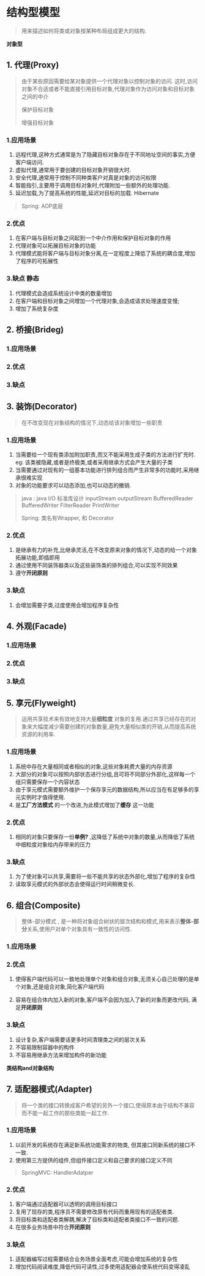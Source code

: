 # 结构型模型

> 用来描述如何将类或对象按某种布局组成更大的结构.



**对象型**

## 1. 代理(Proxy)

> 由于某些原因需要给某对象提供一个代理对象以控制对象的访问. 这时,访问对象不合适或者不能直接引用目标对象,代理对象作为访问对象和目标对象之间的中介
>
> 保护目标对象 
>
> 增强目标对象

### 1.应用场景

1. 远程代理,这种方式通常是为了隐藏目标对象存在于不同地址空间的事实,方便客户端访问.
2. 虚拟代理,通常用于要创建的目标对象开销很大时.
3. 安全代理,通常用于控制不同种类客户对真是对象的访问权限
4. 智能指引,主要用于调用目标对象时,代理附加一些额外的处理功能.
5. 延迟加载,为了提高系统的性能,延迟对目标的加载. Hibernate

> Spring: AOP底层

### 2.优点

1. 在客户端与目标对象之间起到一个中介作用和保护目标对象的作用
2. 代理对象可以拓展目标对象的功能
3. 代理模式能将客户端与目标对象分离,在一定程度上降低了系统的耦合度,增加了程序的可拓展性

### 3.缺点 静态

1. 代理模式会造成系统设计中类的数量增加
2. 在客户端和目标对象之间增加一个代理对象,会造成请求处理速度变慢;
3. 增加了系统复杂度







## 2. 桥接(Brideg)

### 1.应用场景



### 2.优点



### 3.缺点



## 3. 装饰(Decorator)

> 在不改变现在对象结构的情况下,动态给该对象增加一些职责 

### 1.应用场景

1. 当需要给一个现有类添加附加职责,而又不能采用生成子类的方法进行扩充时. eg: 该类被隐藏,或者是终极类,或者采用继承方式会产生大量的子类
2. 当需要通过对现有的一组基本功能进行排列组合而产生非常多的功能时,采用继承很难实现
3. 对象的功能要求可以动态添加,也可以动态的撤销.



> java : java I/O 标准库设计 inputStream outputStream BufferedReader BufferedWriter FilterReader PrintWriter
>
> Spring: 类名有Wrapper, 和 Decorator

### 2.优点

1. 是继承有力的补充,比继承灵活,在不改变原来对象的情况下,动态的给一个对象拓展功能,即插即用
2. 通过使用不同装饰器类以及这些装饰类的排列组合,可以实现不同效果
3. 遵守**开闭原则** 

### 3.缺点

1. 会增加需要子类,过度使用会增加程序复杂性



## 4. 外观(Facade)

### 1.应用场景



### 2.优点



### 3.缺点



## 5. 享元(Flyweight)

> 运用共享技术来有效地支持大量**细粒度** 对象的复用.通过共享已经存在的对象来大幅度减少需要创建的对象数量,避免大量相似类的开销,从而提高系统资源的利用率.

### 1.应用场景

1. 系统中存在大量相同或者相似的对象,这些对象耗费大量的内存资源
2. 大部分的对象可以按照内部状态进行分组,且可将不同部分外部化,这样每一个组只需要保存一个内容状态
3. 由于享元模式需要额外维护一个保存享元的数据结构,所以应当在有足够多的享元实例时才值得使用.
4. 是**工厂方法模式** 的一个改进,为此模式增加了**缓存** 这一功能

### 2.优点

1. 相同的对象只要保存一份**单例?** ,这降低了系统中对象的数量,从而降低了系统中细粒度对象给内存带来的压力 

### 3.缺点

1. 为了使对象可以共享,需要将一些不能共享的状态外部化,增加了程序的复杂性
2. 读取享元模式的外部状态会使得运行时间稍微变长.





## 6. 组合(Composite)

> 整体-部分模式 , 是一种将对象组合树状的层次结构和模式,用来表示**整体-部分**关系,使用户对单个对象具有一致性的访问性.

### 1.应用场景



### 2.优点

1. 使得客户端代码可以一致地处理单个对象和组合对象,无须关心自己处理的是单个对象,还是组合对象,简化客户端代码

2. 容易在组合体内加入新的对象,客户端不会因为加入了新的对象而更改代码, 满足**开闭原则**

   

### 3.缺点

1. 设计复杂,客户端需要话更多时间清理类之间的层次关系
2. 不容易限制容器中的构件
3. 不容易用继承方法来增加构件的新功能



**类结构and对象结构**

## 7. 适配器模式(Adapter)

> 将一个类的接口转换成客户希望的另外一个接口,使得原本由于结构不兼容而不能一起工作的那些类能一起工作. 

### 1.应用场景

1. 以前开发的系统存在满足新系统功能需求的物类, 但其接口同新系统的接口不一致.
2. 使用第三方提供的组件,但组件接口定义和自己要求的接口定义不同

> SpringMVC: HandlerAdatper

### 2.优点

1. 客户端通过适配器可以透明的调用目标接口
2. 复用了现存的类,程序员不需要修改原有代码而重用现有的适配者类.
3. 将目标类和适配者类解耦,解决了目标类和适配者类接口不一致的问题.
4. 在很多业务场景中符合**开闭原则** 

### 3.缺点

1. 适配器编写过程需要结合业务场景全面考虑,可能会增加系统的复杂性
2. 增加代码阅读难度,降低代码可读性,过多使用适配器会使系统代码变得凌乱